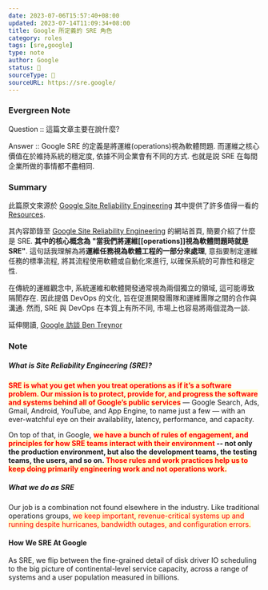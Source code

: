 ```yaml
---
date: 2023-07-06T15:57:40+08:00
updated: 2023-07-14T11:09:34+08:00
title: Google 所定義的 SRE 角色
category: roles 
tags: [sre,google]
type: note
author: Google
status: 🌱
sourceType: 📜️
sourceURL: https://sre.google/
---
```


### Evergreen Note

Question :: 這篇文章主要在說什麼?

Answer :: Google SRE 的定義是將運維(operations)視為軟體問題. 而運維之核心價值在於維持系統的穩定度, 依據不同企業會有不同的方式. 也就是説 SRE 在每間企業所做的事情都不盡相同.

<!--more-->

### Summary

此篇原文來源於 [Google Site Reliability Engineering](https://sre.google/) 其中提供了許多值得一看的 [Resources](https://sre.google/resources/).

其內容節錄至  [Google Site Reliability Engineering](https://sre.google/) 的網站首頁, 簡要介紹了什麼是 SRE. **其中的核心概念為 "當我們將運維[[operations]]視為軟體問題時就是 SRE"**. 這句話我理解為將**運維任務視為軟體工程的一部分來處理**, 意指要制定運維任務的標準流程, 將其流程使用軟體或自動化來進行, 以確保系統的可靠性和穩定性.

在傳統的運維觀念中, 系統運維和軟體開發通常視為兩個獨立的領域, 這可能導致隔閡存在. 因此提倡 DevOps 的文化, 旨在促進開發團隊和運維團隊之間的合作與溝通. 然而, SRE 與 DevOps 在本質上有所不同, 市場上也容易將兩個混為一談.

延伸閱讀, [Google 訪談 Ben Treynor](https://sre.google/in-conversation/)

### Note

##### What is Site Reliability Engineering (SRE)?

**<span style="background-color: #ffffcc; color: red">SRE is what you get when you treat operations as if it’s a software problem. Our mission is to protect, provide for, and progress the software and systems behind all of Google’s public services</span>** — Google Search, Ads, Gmail, Android, YouTube, and App Engine, to name just a few — with an ever-watchful eye on their availability, latency, performance, and capacity.

On top of that, in Google, **<span style="background-color: #ffffcc; color: red">we have a bunch of rules of engagement, and principles for how SRE teams interact with their environment</span> -- not only the production environment, but also the development teams, the testing teams, the users, and so on. <span style="background-color: #ffffcc; color: red">Those rules and work practices help us to keep doing primarily engineering work and not operations work.</span>**

#####   What we do as SRE

Our job is a combination not found elsewhere in the industry. Like traditional operations groups, <span style="background-color: #ffffcc; color: red">we keep important, revenue-critical systems up and running despite hurricanes, bandwidth outages, and configuration errors.</span>

#### How We SRE At Google

As SRE, we flip between the fine-grained detail of disk driver IO scheduling to the big picture of continental-level service capacity, across a range of systems and a user population measured in billions.